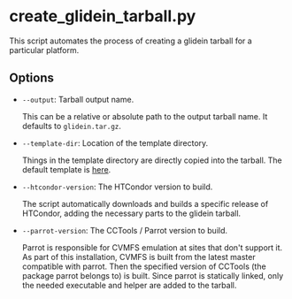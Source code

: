 # create_glidein_tarball.py

This script automates the process of creating a glidein tarball for
a particular platform.

## Options

* `--output`: Tarball output name.

  This can be a relative or absolute path to the output tarball name.
  It defaults to `glidein.tar.gz`.

* `--template-dir`: Location of the template directory.

  Things in the template directory are directly copied into the tarball.
  The default template is [here](../glidein_template).

* `--htcondor-version`: The HTCondor version to build.

  The script automatically downloads and builds a specific release
  of HTCondor, adding the necessary parts to the glidein tarball.

* `--parrot-version`: The CCTools / Parrot version to build.

  Parrot is responsible for CVMFS emulation at sites that don't support
  it. As part of this installation, CVMFS is built from the latest
  master compatible with parrot. Then the specified version of CCTools
  (the package parrot belongs to) is built. Since parrot is statically
  linked, only the needed executable and helper are added to the tarball.
